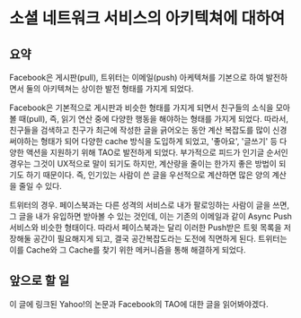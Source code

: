 # 소셜 네트워크 서비스의 아키텍쳐에 대하여

## 요약

Facebook은 게시판(pull), 트위터는 이메일(push) 아케텍쳐를 기본으로 하여 발전하면서 둘의 아키텍쳐는 상이한 발전 형태를 가지게 되었다.

Facebook은 기본적으로 게시판과 비슷한 형태를 가지게 되면서 친구들의 소식을 모아볼 때(pull), 즉, 읽기 연산 중에 다양한 행동을 해야하는 형태를 가지게 되었다. 따라서, 친구들을 검색하고 친구가 최근에 작성한 글을 긁어오는 동안 계산 복잡도를 많이 신경써야하는 형태가 되어 다양한 cache 방식을 도입하게 되었고, '좋아요', '글쓰기' 등 다양한 액션을 지원하기 위해 TAO로 발전하게 되었다. 부가적으로 피드가 인기글 순서인 경우는 그것이 UX적으로 말이 되기도 하지만, 계산량을 줄이는 한가지 좋은 방법이 되기도 하기 때문이다. 즉, 인기있는 사람이 쓴 글을 우선적으로 계산하면 많은 양의 계산을 줄일 수 있다.

트위터의 경우. 페이스북과는 다른 성격의 서비스로 내가 팔로잉하는 사람이 글을 쓰면, 그 글을 내가 유입하면 받아볼 수 있는 것인데, 이는 기존의 이메일과 같이 Async Push 서비스와 비슷한 형태이다. 따라서 페이스북과는 달리 이러한 Push받은 트윗 목록을 저장해둘 공간이 필요해지게 되고, 결국 공간복잡도라는 도전에 직면하게 된다. 트위터는 이를 Cache와 그 Cache를 찾기 위한 메커니즘을 통해 해결하게 되었다.



## 앞으로 할 일

이 글에 링크된 Yahoo!의 논문과 Facebook의 TAO에 대한 글을 읽어봐야겠다.
